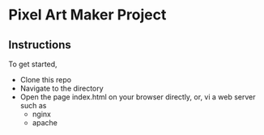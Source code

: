 # Pixel Art Maker Project


## Instructions

To get started,
 - Clone this repo
 - Navigate to the directory
  - Open the page index.html on your browser directly, or, vi a web server such as 
    - nginx
    - apache

